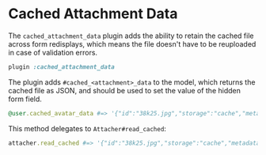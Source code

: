 # Cached Attachment Data

The `cached_attachment_data` plugin adds the ability to retain the cached file
across form redisplays, which means the file doesn't have to be reuploaded in
case of validation errors.

```rb
plugin :cached_attachment_data
```

The plugin adds `#cached_<attachment>_data` to the model, which returns the
cached file as JSON, and should be used to set the value of the hidden form
field.

```rb
@user.cached_avatar_data #=> '{"id":"38k25.jpg","storage":"cache","metadata":{...}}'
```

This method delegates to `Attacher#read_cached`:

```rb
attacher.read_cached #=> '{"id":"38k25.jpg","storage":"cache","metadata":{...}}'
```
